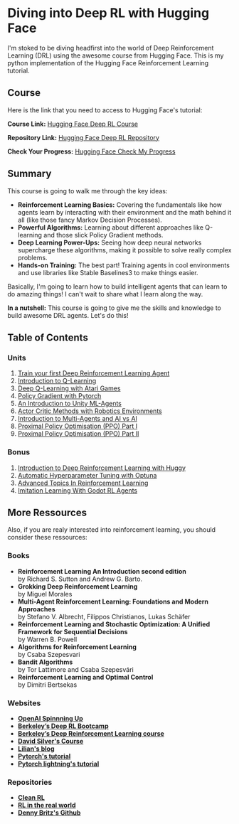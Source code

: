 # Diving into Deep RL with Hugging Face

I'm stoked to be diving headfirst into the world of Deep Reinforcement Learning (DRL) using the awesome course from Hugging Face.
This is my python implementation of the Hugging Face Reinforcement Learning tutorial.

## Course

Here is the link that you need to access to Hugging Face's tutorial:

**Course Link:** [Hugging Face Deep RL Course](https://huggingface.co/learn/deep-rl-course/en/unit0/introduction)

**Repository Link:** [Hugging Face Deep RL Repository](https://github.com/huggingface/deep-rl-class)

**Check Your Progress:** [Hugging Face Check My Progress](https://huggingface.co/spaces/ThomasSimonini/Check-my-progress-Deep-RL-Course)

## Summary

This course is going to walk me through the key ideas:

* **Reinforcement Learning Basics:**  Covering the fundamentals like how agents learn by interacting with their environment and the math behind it all (like those fancy Markov Decision Processes).
* **Powerful Algorithms:**  Learning about different approaches like Q-learning and those slick Policy Gradient methods. 
* **Deep Learning Power-Ups:**  Seeing how deep neural networks supercharge these algorithms, making it possible to solve really complex problems.
* **Hands-on Training:**  The best part! Training agents in cool environments and use libraries like Stable Baselines3 to make things easier.

Basically, I'm going to learn how to build intelligent agents that can learn to do amazing things! I can't wait to share what I learn along the way. 

**In a nutshell:** This course is going to give me the skills and knowledge to build awesome DRL agents. Let's do this!

## Table of Contents

### Units

1. [Train your first Deep Reinforcement Learning Agent](https://github.com/Lucien-MG/deep-rl-hugging-face/tree/main/units/unit_1)
1. [Introduction to Q-Learning](https://github.com/Lucien-MG/deep-rl-hugging-face/tree/main/units/unit_2)
1. [Deep Q-Learning with Atari Games](https://github.com/Lucien-MG/deep-rl-hugging-face/tree/main/units/unit_3)
1. [Policy Gradient with Pytorch](https://github.com/Lucien-MG/deep-rl-hugging-face/tree/main/units/unit_4)
1. [An Introduction to Unity ML-Agents](https://github.com/Lucien-MG/deep-rl-hugging-face/tree/main/units/unit_5)
1. [Actor Critic Methods with Robotics Environments](https://github.com/Lucien-MG/deep-rl-hugging-face/tree/main/units/unit_6)
1. [Introduction to Multi-Agents and AI vs AI](https://github.com/Lucien-MG/deep-rl-hugging-face/tree/main/units/unit_7)
1. [Proximal Policy Optimisation (PPO) Part I](https://github.com/Lucien-MG/deep-rl-hugging-face/tree/main/units/unit_8_part_1)
1. [Proximal Policy Optimisation (PPO) Part II](https://github.com/Lucien-MG/deep-rl-hugging-face/tree/main/units/unit_8_part_2)

### Bonus

1. [Introduction to Deep Reinforcement Learning with Huggy](https://github.com/Lucien-MG/deep-rl-hugging-face/tree/main/bonus/unit_1)
1. [Automatic Hyperparameter Tuning with Optuna](https://github.com/Lucien-MG/deep-rl-hugging-face/tree/main/units/bonus/unit_2)
1. [Advanced Topics In Reinforcement Learning](https://github.com/Lucien-MG/deep-rl-hugging-face/tree/main/units/bonus/unit_3)
1. [Imitation Learning With Godot RL Agents](https://github.com/Lucien-MG/deep-rl-hugging-face/tree/main/units/bonus/unit_5)

## More Ressources

Also, if you are realy interested into reinforcement learning, you should consider these ressources:

### Books

* **Reinforcement Learning An Introduction second edition**  
by Richard S. Sutton and Andrew G. Barto.
* **Grokking Deep Reinforcement Learning**  
by Miguel Morales
* **Multi-Agent Reinforcement Learning: Foundations and Modern Approaches**  
by Stefano V. Albrecht,  Filippos Christianos,  Lukas Schäfer
* **Reinforcement Learning and Stochastic Optimization: A Unified Framework for Sequential Decisions**  
by Warren B. Powell
* **Algorithms for Reinforcement Learning**  
by Csaba Szepesvari
* **Bandit Algorithms**  
by Tor Lattimore and Csaba Szepesvári
* **Reinforcement Learning and Optimal Control**  
by Dimitri Bertsekas

### Websites

* [**OpenAI Spinnning Up**](https://spinningup.openai.com/en/latest)
* [**Berkeley’s Deep RL Bootcamp**](https://sites.google.com/view/deep-rl-bootcamp/lectures)
* [**Berkeley’s Deep Reinforcement Learning course**](http://rail.eecs.berkeley.edu/deeprlcourse/)
* [**David Silver's Course**](https://www.davidsilver.uk/teaching/)
* [**Lilian's blog**](https://lilianweng.github.io/)
* [**Pytorch's tutorial**](https://pytorch.org/tutorials/intermediate/reinforcement_q_learning.html)
* [**Pytorch lightning's tutorial**](https://lightning.ai/docs/pytorch/stable/notebooks/lightning_examples/reinforce-learning-DQN.html)

### Repositories

* [**Clean RL**](https://github.com/vwxyzjn/cleanrl)
* [**RL in the real world**](https://github.com/ugurkanates/awesome-real-world-rl)
* [**Denny Britz's Github**](https://github.com/dennybritz/reinforcement-learning)
